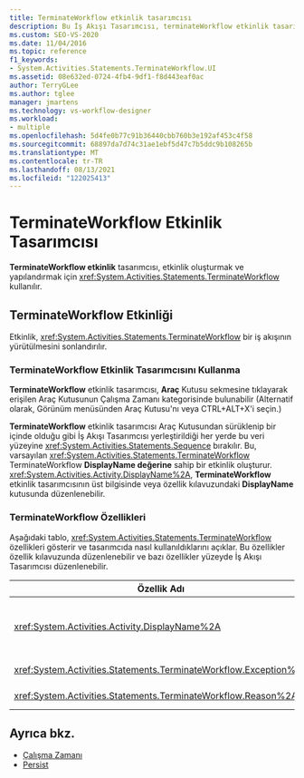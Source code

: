 ```yaml
---
title: TerminateWorkflow etkinlik tasarımcısı
description: Bu İş Akışı Tasarımcısı, terminateWorkflow etkinlik tasarımcısını kullanarak bir TerminateWorkflow etkinliği oluşturma ve yapılandırma hakkında bilgi öğrenin.
ms.custom: SEO-VS-2020
ms.date: 11/04/2016
ms.topic: reference
f1_keywords:
- System.Activities.Statements.TerminateWorkflow.UI
ms.assetid: 08e632ed-0724-4fb4-9df1-f8d443eaf0ac
author: TerryGLee
ms.author: tglee
manager: jmartens
ms.technology: vs-workflow-designer
ms.workload:
- multiple
ms.openlocfilehash: 5d4fe0b77c91b36440cbb760b3e192af453c4f58
ms.sourcegitcommit: 68897da7d74c31ae1ebf5d47c7b5ddc9b108265b
ms.translationtype: MT
ms.contentlocale: tr-TR
ms.lasthandoff: 08/13/2021
ms.locfileid: "122025413"
---
```

# <a name="terminateworkflow-activity-designer"></a>TerminateWorkflow Etkinlik Tasarımcısı

**TerminateWorkflow etkinlik** tasarımcısı, etkinlik oluşturmak ve yapılandırmak için <xref:System.Activities.Statements.TerminateWorkflow> kullanılır.

## <a name="the-terminateworkflow-activity"></a>TerminateWorkflow Etkinliği

Etkinlik, <xref:System.Activities.Statements.TerminateWorkflow> bir iş akışının yürütülmesini sonlandırılır.

### <a name="using-the-terminateworkflow-activity-designer"></a>TerminateWorkflow Etkinlik Tasarımcısını Kullanma

**TerminateWorkflow** etkinlik tasarımcısı, **Araç**  Kutusu sekmesine tıklayarak erişilen Araç Kutusunun  Çalışma Zamanı kategorisinde bulunabilir (Alternatif  olarak, Görünüm menüsünden Araç Kutusu'nı veya CTRL+ALT+X'i seçin.) 

**TerminateWorkflow** etkinlik tasarımcısı Araç Kutusundan  sürüklenip bir içinde olduğu gibi İş Akışı Tasarımcısı yerleştirildiği her yerde bu veri yüzeyine <xref:System.Activities.Statements.Sequence> bırakılır. Bu, varsayılan <xref:System.Activities.Statements.TerminateWorkflow> TerminateWorkflow **DisplayName değerine** sahip bir etkinlik oluşturur. <xref:System.Activities.Activity.DisplayName%2A>, **TerminateWorkflow** etkinlik tasarımcısının üst bilgisinde veya özellik kılavuzundaki **DisplayName** kutusunda düzenlenebilir.

### <a name="the-terminateworkflow-properties"></a>TerminateWorkflow Özellikleri

Aşağıdaki tablo, <xref:System.Activities.Statements.TerminateWorkflow> özellikleri gösterir ve tasarımcıda nasıl kullanıldıklarını açıklar. Bu özellikler özellik kılavuzunda düzenlenebilir ve bazı özellikler yüzeyde İş Akışı Tasarımcısı düzenlenebilir.

|Özellik Adı|Gerekli|Kullanım|
|-|--------------|-|
|<xref:System.Activities.Activity.DisplayName%2A>|Yanlış|Etkinliğin kolay <xref:System.Activities.Statements.TerminateWorkflow> adı. Varsayılan değer TerminateWorkflow'dır. Görünen ad kesinlikle gerekli değildir ancak görünen ad kullanmak en iyi yöntemdir.|
|<xref:System.Activities.Statements.TerminateWorkflow.Exception%2A>|Yanlış|İş akışı sonlandırıldı olduğunda atılacak özel durum. Özellik kılavuzunda bu özelliği ayarlayın.|
|<xref:System.Activities.Statements.TerminateWorkflow.Reason%2A>|Yanlış|İş akışının neden sonlandırılma nedenini açıklar. Özellik kılavuzunda bu özelliği ayarlayın.|

## <a name="see-also"></a>Ayrıca bkz.

- [Çalışma Zamanı](../workflow-designer/runtime-activity-designers.md)
- [Persist](../workflow-designer/persist-activity-designer.md)
